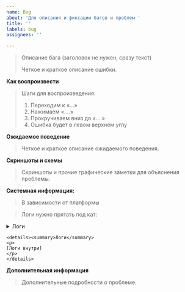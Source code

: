 ```yaml
---
name: Bug
about: 'Для описания и фиксации багов и проблем '
title: ''
labels: bug
assignees: ''

---
```


> Описание бага (заголовок не нужен, сразу текст)
>
> Четкое и краткое описание ошибки.

**Как воcпроизвести**

> Шаги для воспроизведения:
> 1. Переходим к «...»
> 2. Нажимаем «....»
> 3. Прокручиваем вниз до «....»
> 4. Ошибка будет в левом верхнем углу

**Ожидаемое поведение**

> Четкое и краткое описание ожидаемого поведения.

**Скриншоты и схемы**

> Скриншоты и прочие графические заметки для объяснения проблемы.

**Системная информация:**

> В зависимости от платформы

> Логи нужно прятать под кат:

<details><summary>Логи</summary>
<p>
[Логи внутри]
</p>
</details>

```
<details><summary>Логи</summary>
<p>
[Логи внутри]
</p>
</details>
```

**Дополнительная информация**

> Дополнительные подробности о проблеме.
